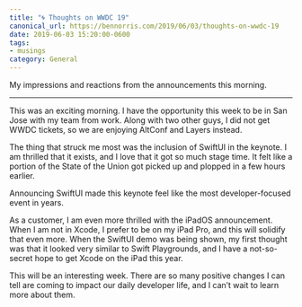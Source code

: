 ```yaml
---
title: "🌀 Thoughts on WWDC 19"
canonical_url: https://bennorris.com/2019/06/03/thoughts-on-wwdc-19
date: 2019-06-03 15:20:00-0600
tags:
- musings
category: General
---
```


My impressions and reactions from the announcements this morning.

***

This was an exciting morning. I have the opportunity this week to be in San Jose with my team from work. Along with two other guys, I did not get WWDC tickets, so we are enjoying AltConf and Layers instead.

The thing that struck me most was the inclusion of SwiftUI in the keynote. I am thrilled that it exists, and I love that it got so much stage time. It felt like a portion of the State of the Union got picked up and plopped in a few hours earlier.

Announcing SwiftUI made this keynote feel like the most developer-focused event in years.

As a customer, I am even more thrilled with the iPadOS announcement. When I am not in Xcode, I prefer to be on my iPad Pro, and this will solidify that even more. When the SwiftUI demo was being shown, my first thought was that it looked very similar to Swift Playgrounds, and I have a not-so-secret hope to get Xcode on the iPad this year.

This will be an interesting week. There are so many positive changes I can tell are coming to impact our daily developer life, and I can’t wait to learn more about them.